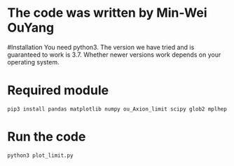 # The code was written by Min-Wei OuYang
#Installation
You need python3. The version we have tried and is guaranteed to work is 3.7. Whether newer versions work depends on your operating system.

# Required module

```
pip3 install pandas matplotlib numpy ou_Axion_limit scipy glob2 mplhep
```

# Run the code
```
python3 plot_limit.py
```